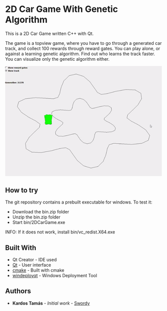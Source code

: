 # 2D Car Game With Genetic Algorithm

This is a 2D Car Game written C++ with Qt. 

The game is a topview game, where you have to go through a generated car track, and collect 100 rewards through reward gates. You can play alone, or against a learning genetic algorithm. Find out who learns the track faster. You can visualize only the genetic algorithm either.

![](imgs/showcase.gif)

## How to try
The git repository contains a prebuilt executable for windows. To test it:
* Download the bin.zip folder
* Unzip the bin.zip folder
* Start bin/2DCarGame.exe

INFO: If it does not work, install bin/vc_redist.X64.exe

## Built With

* Qt Creator - IDE used
* [Qt](https://www.qt.io/) - User interface
* [cmake](https://cmake.org/) - Built with cmake
* [windeployqt](https://doc.qt.io/qt-5/windows-deployment.html) - Windows Deployment Tool

## Authors

* **Kardos Tamás** - *Initial work* - [Swordy](https://github.com/swordey)